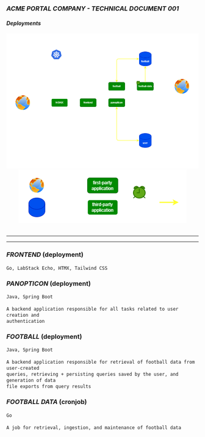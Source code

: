 ### ***ACME PORTAL COMPANY - TECHNICAL DOCUMENT 001***

#### ***Deployments***

<div align="center">
    <img src="deployments.png"> 
    <img src="legend.png"> 
</div>
<br/>

---
---
### ***FRONTEND*** (deployment)
```
Go, LabStack Echo, HTMX, Tailwind CSS
```
### ***PANOPTICON*** (deployment)
```
Java, Spring Boot

A backend application responsible for all tasks related to user creation and 
authentication
```
### ***FOOTBALL*** (deployment)
```
Java, Spring Boot

A backend application responsible for retrieval of football data from user-created 
queries, retrieving + persisting queries saved by the user, and generation of data
file exports from query results
```
### ***FOOTBALL DATA*** (cronjob)
```
Go

A job for retrieval, ingestion, and maintenance of football data 
```